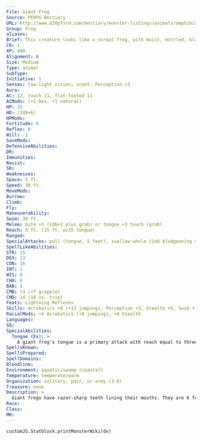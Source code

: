 ```yaml
---
File: Giant Frog
Source: PFRPG Bestiary
URL: http://www.d20pfsrd.com/bestiary/monster-listings/animals/amphibians/frog/giant-frog
Group: Frog
aliases: 
Brief: This creature looks like a normal frog, with moist, mottled, blackish-green skin, but grown to truly monstrous size.
CR: 1
XP: 400
Alignment: N
Size: Medium
Type: animal
SubType: 
Initiative: 1
Senses: low-light vision, scent; Perception +3
Aura: 
AC: 12, touch 11, flat-footed 11
ACMods: (+1 Dex, +1 natural)
HP: 15
HD: (2d8+6)
HPMods: 
Fortitude: 6
Reflex: 6
Will: -1
SaveMods: 
DefensiveAbilities: 
DR: 
Immunities: 
Resist: 
SR: 
Weaknesses: 
Space: 5 ft.
Speed: 30 ft.
MoveMods: 
Burrow: 
Climb: 
Fly: 
Maneuverability: 
Swim: 30 ft.
Melee: bite +3 (1d6+2 plus grab) or tongue +3 touch (grab)
Reach: 5 ft. (15 ft. with tongue)
Ranged: 
SpecialAttacks: pull (tongue, 5 feet), swallow whole (1d4 bludgeoning damage, AC 10, 1 hp), tongue
SpellLikeAbilities: 
STR: 15
DEX: 13
CON: 16
INT: 1
WIS: 8
CHA: 6
BAB: 1
CMB: +3 (+7 grapple)
CMD: 14 (18 vs. trip)
Feats: Lightning Reflexes
Skills: Acrobatics +9 (+13 jumping), Perception +3, Stealth +5, Swim +10
RacialMods: +4 Acrobatics (+8 jumping), +4 Stealth
Languages: 
SQ: 
SpecialAbilities:
  Tongue (Ex): >
    A giant frog's tongue is a primary attack with reach equal to three times the frog's normal reach (15 feet for a Medium giant frog). A giant frog's tongue deals no damage on a hit, but can be used to grab. A giant frog does not gain the grappled condition while using its tongue in this manner.
SpellsKnown: 
SpellsPrepared: 
SpellDomains: 
Bloodline: 
Environment: aquatic/swamp (coastal)
Temperature: temperate/warm
Organization: solitary, pair, or army (3-8)
Treasure: none
Description: >
  Giant frogs have razor-sharp teeth lining their mouths. They are 6 feet long and weigh 200 pounds. Frog Companions Starting Statistics: Size Medium; Speed 30 ft., swim 30 ft.; AC +1 natural armor; Attack bite (1d6); Ability Scores Str 15, Dex 13, Con 16, Int 1, Wis 9, Cha 6; Special Qualities low-light vision, scent, tongue, pull. 4th-Level Adv.: Ability Scores Str +2, Dex +2; Special Qualities swallow whole.
Race: 
Class: 
MR: 
---
```

```dataviewjs
customJS.Statblock.printMonsterWiki(dv)
```
